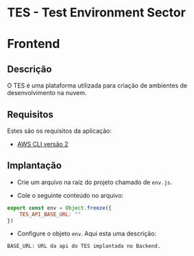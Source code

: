 # TES - Test Environment Sector
# Frontend
## Descrição
O TES é uma plataforma utilizada para criação de ambientes de desenvolvimento na nuvem.

## Requisitos
Estes são os requisitos da aplicação:
- [AWS CLI versão 2](https://aws.amazon.com/cli/)

## Implantação
- Crie um arquivo na raíz do projeto chamado de `env.js`.

- Cole o seguinte conteúdo no arquivo:
```javascript
export const env = Object.freeze({
    TES_API_BASE_URL: ""
})
```

- Configure o objeto `env`. Aqui esta uma descrição:
```text
BASE_URL: URL da api do TES implantada no Backend.
```